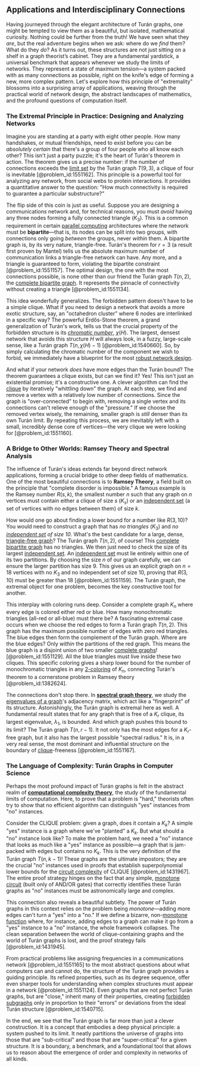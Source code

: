 ## Applications and Interdisciplinary Connections

Having journeyed through the elegant architecture of Turán graphs, one might be tempted to view them as a beautiful, but isolated, mathematical curiosity. Nothing could be further from the truth! We have seen what they *are*, but the real adventure begins when we ask: where do we *find* them? What do they *do*? As it turns out, these structures are not just sitting on a shelf in a graph theorist’s cabinet. They are a fundamental yardstick, a universal benchmark that appears whenever we study the limits of networks. They represent a state of maximum tension—a system packed with as many connections as possible, right on the knife's edge of forming a new, more complex pattern. Let's explore how this principle of "extremality" blossoms into a surprising array of applications, weaving through the practical world of network design, the abstract landscapes of mathematics, and the profound questions of computation itself.

### The Extremal Principle in Practice: Designing and Analyzing Networks

Imagine you are standing at a party with eight other people. How many handshakes, or mutual friendships, need to exist before you can be *absolutely certain* that there's a group of four people who all know each other? This isn't just a party puzzle; it's the heart of Turán's theorem in action. The theorem gives us a precise number: if the number of connections exceeds the [limit set](@article_id:138132) by the Turán graph $T(9, 3)$, a clique of four is inevitable [@problem_id:1551162]. This principle is a powerful tool for analyzing any network, from social webs to protein interactions. It provides a quantitative answer to the question: "How much connectivity is required to guarantee a particular substructure?"

The flip side of this coin is just as useful. Suppose you are designing a communications network and, for technical reasons, you must *avoid* having any three nodes forming a fully connected triangle ($K_3$). This is a common requirement in certain [parallel computing](@article_id:138747) architectures where the network must be **bipartite**—that is, its nodes can be split into two groups, with connections only going *between* the groups, never *within* them. A bipartite graph is, by its very nature, triangle-free. Turán's theorem for $r=3$ (a result first proven by Mantel) tells us the absolute maximum number of communication links a triangle-free network can have. Any more, and a triangle is guaranteed to form, violating the bipartite constraint [@problem_id:1551157]. The optimal design, the one with the most connections possible, is none other than our friend the Turán graph $T(n, 2)$, the [complete bipartite graph](@article_id:275735). It represents the pinnacle of connectivity without creating a triangle [@problem_id:1551134].

This idea wonderfully generalizes. The forbidden pattern doesn't have to be a simple clique. What if you need to design a network that avoids a more exotic structure, say, an "octahedron cluster" where 6 nodes are interlinked in a specific way? The powerful Erdős-Stone theorem, a grand generalization of Turán's work, tells us that the crucial property of the forbidden structure is its *[chromatic number](@article_id:273579)*, $\chi(H)$. The largest, densest network that avoids this structure $H$ will always look, in a fuzzy, large-scale sense, like a Turán graph $T(n, \chi(H)-1)$ [@problem_id:1540660]. So, by simply calculating the chromatic number of the component we wish to forbid, we immediately have a blueprint for the most [robust network design](@article_id:267358).

And what if your network *does* have more edges than the Turán bound? The theorem guarantees a clique exists, but can we find it? Yes! This isn't just an existential promise; it's a constructive one. A clever algorithm can find the [clique](@article_id:275496) by iteratively "whittling down" the graph. At each step, we find and remove a vertex with a relatively low number of connections. Since the graph is "over-connected" to begin with, removing a single vertex and its connections can't relieve enough of the "pressure." If we choose the removed vertex wisely, the remaining, smaller graph is *still* denser than its own Turán limit. By repeating this process, we are inevitably left with a small, incredibly dense core of vertices—the very clique we were looking for [@problem_id:1551160].

### A Bridge to Other Worlds: Ramsey Theory and Spectral Analysis

The influence of Turán's ideas extends far beyond direct network applications, forming a crucial bridge to other deep fields of mathematics. One of the most beautiful connections is to **Ramsey Theory**, a field built on the principle that "complete disorder is impossible." A famous example is the Ramsey number $R(s, k)$, the smallest number $n$ such that any graph on $n$ vertices must contain either a clique of size $s$ ($K_s$) or an [independent set](@article_id:264572) (a set of vertices with no edges between them) of size $k$.

How would one go about finding a lower bound for a number like $R(3, 10)$? You would need to construct a graph that has *no triangles* ($K_3$) and *no [independent set](@article_id:264572) of size 10*. What's the best candidate for a large, dense, [triangle-free graph](@article_id:275552)? The Turán graph $T(n, 2)$, of course! This [complete bipartite graph](@article_id:275735) has no triangles. We then just need to check the size of its largest [independent set](@article_id:264572). An [independent set](@article_id:264572) must lie entirely within one of its two partitions. By choosing the size $n$ of our graph carefully, we can ensure the larger partition has size 9. This gives us an explicit graph on $n=18$ vertices with no $K_3$ and no independent set of size 10, proving that $R(3, 10)$ must be greater than 18 [@problem_id:1551159]. The Turán graph, the extremal object for one problem, becomes the key constructive tool for another.

This interplay with coloring runs deep. Consider a complete graph $K_n$ where every edge is colored either red or blue. How many monochromatic triangles (all-red or all-blue) must there be? A fascinating extremal case occurs when we choose the red edges to form a Turán graph $T(n, 2)$. This graph has the maximum possible number of edges with zero red triangles. The blue edges then form the complement of the Turán graph. Where are the blue edges? Only *within* the partitions of the red graph. This means the blue graph is a disjoint union of two smaller [complete graphs](@article_id:265989)! [@problem_id:1551129]. All the blue triangles must live inside these two cliques. This specific coloring gives a sharp lower bound for the number of monochromatic triangles in any [2-coloring](@article_id:636660) of $K_n$, connecting Turán's theorem to a cornerstone problem in Ramsey theory [@problem_id:1382624].

The connections don't stop there. In **[spectral graph theory](@article_id:149904)**, we study the [eigenvalues of a graph](@article_id:275128)'s adjacency matrix, which act like a "fingerprint" of its structure. Astonishingly, the Turán graph is extremal here as well. A fundamental result states that for any graph that is free of a $K_r$ clique, its largest eigenvalue, $\lambda_1$, is bounded. And which graph pushes this bound to its limit? The Turán graph $T(n, r-1)$. It not only has the most edges for a $K_r$-free graph, but it also has the largest possible "spectral radius." It is, in a very real sense, the most dominant and influential structure on the boundary of [clique](@article_id:275496)-freeness [@problem_id:1551167].

### The Language of Complexity: Turán Graphs in Computer Science

Perhaps the most profound impact of Turán graphs is felt in the abstract realm of **[computational complexity theory](@article_id:271669)**, the study of the fundamental limits of computation. Here, to prove that a problem is "hard," theorists often try to show that no efficient algorithm can distinguish "yes" instances from "no" instances.

Consider the CLIQUE problem: given a graph, does it contain a $K_k$? A simple "yes" instance is a graph where we've "planted" a $K_k$. But what should a "no" instance look like? To make the problem hard, we need a "no" instance that looks as much like a "yes" instance as possible—a graph that is jam-packed with edges but contains no $K_k$. This is the very definition of the Turán graph $T(n, k-1)$! These graphs are the ultimate impostors; they are the crucial "no" instances used in proofs that establish superpolynomial lower bounds for the [circuit complexity](@article_id:270224) of CLIQUE [@problem_id:1431967]. The entire proof strategy hinges on the fact that any simple, [monotone circuit](@article_id:270761) (built only of AND/OR gates) that correctly identifies these Turán graphs as "no" instances must be astronomically large and complex.

This connection also reveals a beautiful subtlety. The power of Turán graphs in this context relies on the problem being *monotone*—adding more edges can't turn a "yes" into a "no." If we define a bizarre, non-[monotone function](@article_id:636920) where, for instance, adding edges to a graph can make it go from a "yes" instance to a "no" instance, the whole framework collapses. The clean separation between the world of clique-containing graphs and the world of Turán graphs is lost, and the proof strategy fails [@problem_id:1431945].

From practical problems like assigning frequencies in a communications network [@problem_id:1551165] to the most abstract questions about what computers can and cannot do, the structure of the Turán graph provides a guiding principle. Its refined properties, such as its degree sequence, offer even sharper tools for understanding when complex structures must appear in a network [@problem_id:1551124]. Even graphs that are not perfect Turán graphs, but are "close," inherit many of their properties, creating [forbidden subgraphs](@article_id:264829) only in proportion to their "errors" or deviations from the ideal Turán structure [@problem_id:1540715].

In the end, we see that the Turán graph is far more than just a clever construction. It is a concept that embodies a deep physical principle: a system pushed to its limit. It neatly partitions the universe of graphs into those that are "sub-critical" and those that are "super-critical" for a given structure. It is a boundary, a benchmark, and a foundational tool that allows us to reason about the emergence of order and complexity in networks of all kinds.